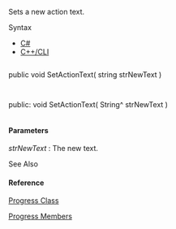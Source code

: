 Sets a new action text.

Syntax

* [C#](#i-syntax-CS)
* [C++/CLI](#i-syntax-CPP2005)

```
```
public void SetActionText( 
   string strNewText
)
```
```

```
```
public:
void SetActionText( 
   String^ strNewText
)
```
```

#### Parameters

*strNewText*
:   The new text.



See Also

#### Reference

[Progress Class](Eplan.EplApi.Baseu~Eplan.EplApi.Base.Progress.html)
  
[Progress Members](Eplan.EplApi.Baseu~Eplan.EplApi.Base.Progress_members.html)
